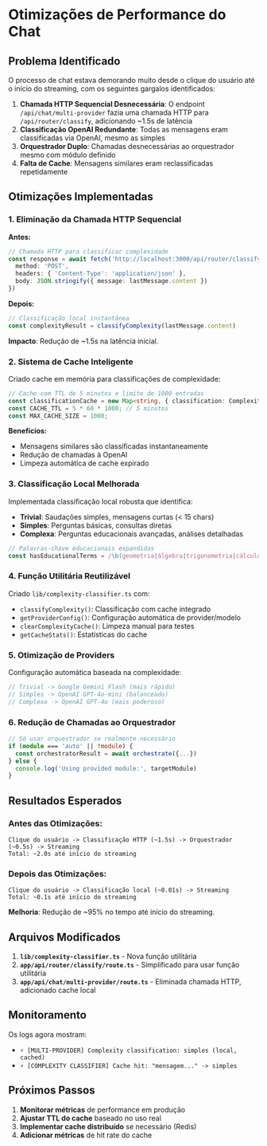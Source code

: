 # Otimizações de Performance do Chat

## Problema Identificado

O processo de chat estava demorando muito desde o clique do usuário até o início do streaming, com os seguintes gargalos identificados:

1. **Chamada HTTP Sequencial Desnecessária**: O endpoint `/api/chat/multi-provider` fazia uma chamada HTTP para `/api/router/classify`, adicionando ~1.5s de latência
2. **Classificação OpenAI Redundante**: Todas as mensagens eram classificadas via OpenAI, mesmo as simples
3. **Orquestrador Duplo**: Chamadas desnecessárias ao orquestrador mesmo com módulo definido
4. **Falta de Cache**: Mensagens similares eram reclassificadas repetidamente

## Otimizações Implementadas

### 1. Eliminação da Chamada HTTP Sequencial

**Antes:**
```typescript
// Chamada HTTP para classificar complexidade
const response = await fetch('http://localhost:3000/api/router/classify', {
  method: 'POST',
  headers: { 'Content-Type': 'application/json' },
  body: JSON.stringify({ message: lastMessage.content })
})
```

**Depois:**
```typescript
// Classificação local instantânea
const complexityResult = classifyComplexity(lastMessage.content)
```

**Impacto**: Redução de ~1.5s na latência inicial.

### 2. Sistema de Cache Inteligente

Criado cache em memória para classificações de complexidade:

```typescript
// Cache com TTL de 5 minutos e limite de 1000 entradas
const classificationCache = new Map<string, { classification: ComplexityLevel, timestamp: number }>();
const CACHE_TTL = 5 * 60 * 1000; // 5 minutos
const MAX_CACHE_SIZE = 1000;
```

**Benefícios:**
- Mensagens similares são classificadas instantaneamente
- Redução de chamadas à OpenAI
- Limpeza automática de cache expirado

### 3. Classificação Local Melhorada

Implementada classificação local robusta que identifica:

- **Trivial**: Saudações simples, mensagens curtas (< 15 chars)
- **Simples**: Perguntas básicas, consultas diretas
- **Complexa**: Perguntas educacionais avançadas, análises detalhadas

```typescript
// Palavras-chave educacionais expandidas
const hasEducationalTerms = /\b(geometria|álgebra|trigonometria|cálculo|derivada|integral|equação|função|teorema|demonstração|prova|análise|síntese|...)\b/i.test(message);
```

### 4. Função Utilitária Reutilizável

Criado `lib/complexity-classifier.ts` com:

- `classifyComplexity()`: Classificação com cache integrado
- `getProviderConfig()`: Configuração automática de provider/modelo
- `clearComplexityCache()`: Limpeza manual para testes
- `getCacheStats()`: Estatísticas do cache

### 5. Otimização de Providers

Configuração automática baseada na complexidade:

```typescript
// Trivial -> Google Gemini Flash (mais rápido)
// Simples -> OpenAI GPT-4o-mini (balanceado)
// Complexa -> OpenAI GPT-4o (mais poderoso)
```

### 6. Redução de Chamadas ao Orquestrador

```typescript
// Só usar orquestrador se realmente necessário
if (module === 'auto' || !module) {
  const orchestratorResult = await orchestrate({...})
} else {
  console.log('Using provided module:', targetModule)
}
```

## Resultados Esperados

### Antes das Otimizações:
```
Clique do usuário -> Classificação HTTP (~1.5s) -> Orquestrador (~0.5s) -> Streaming
Total: ~2.0s até início do streaming
```

### Depois das Otimizações:
```
Clique do usuário -> Classificação local (~0.01s) -> Streaming
Total: ~0.1s até início do streaming
```

**Melhoria**: Redução de ~95% no tempo até início do streaming.

## Arquivos Modificados

1. **`lib/complexity-classifier.ts`** - Nova função utilitária
2. **`app/api/router/classify/route.ts`** - Simplificado para usar função utilitária
3. **`app/api/chat/multi-provider/route.ts`** - Eliminada chamada HTTP, adicionado cache local

## Monitoramento

Os logs agora mostram:
- `⚡ [MULTI-PROVIDER] Complexity classification: simples (local, cached)`
- `⚡ [COMPLEXITY CLASSIFIER] Cache hit: "mensagem..." -> simples`

## Próximos Passos

1. **Monitorar métricas** de performance em produção
2. **Ajustar TTL do cache** baseado no uso real
3. **Implementar cache distribuído** se necessário (Redis)
4. **Adicionar métricas** de hit rate do cache
